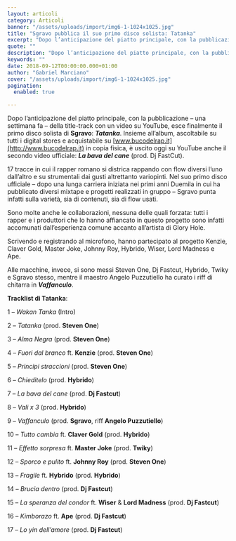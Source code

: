 ```yaml
---
layout: articoli
category: Articoli
banner: "/assets/uploads/import/img6-1-1024x1025.jpg"
title: "Sgravo pubblica il suo primo disco solista: Tatanka"
excerpt: "Dopo l’anticipazione del piatto principale, con la pubblicazione – una settimana fa – della title-track con un video su YouTube, esce finalmente il primo disco solista di Sgravo: Tatanka. Insieme all’album, ascoltabile su tutti i digital stores e acquistabile su www.bucodelrap.it in copia fisica, è uscito oggi su YouTube anche il secondo video ufficiale: La bava [&hellip"
quote: ""
description: "Dopo l’anticipazione del piatto principale, con la pubblicazione – una settimana fa – della title-track con un video su YouTube, esce finalmente il primo disco solista di Sgravo: Tatanka. Insieme all’album, ascoltabile su tutti i digital stores e acquistabile su www.bucodelrap.it in copia fisica, è uscito oggi su YouTube anche il secondo video ufficiale: La bava [&hellip"
keywords: ""
date: 2018-09-12T00:00:00.000+01:00
author: "Gabriel Marciano"
cover: "/assets/uploads/import/img6-1-1024x1025.jpg"
pagination:
  enabled: true

---
```


Dopo l’anticipazione del piatto principale, con la pubblicazione – una settimana fa – della title-track con un video su YouTube, esce finalmente il primo disco solista di **Sgravo**: **_Tatanka_**. Insieme all’album, ascoltabile su tutti i digital stores e acquistabile su [www.bucodelrap.it](http://www.bucodelrap.it) in copia fisica, è uscito oggi su YouTube anche il secondo video ufficiale: **_La bava del cane_** (prod. Dj FastCut).

17 tracce in cui il rapper romano si districa rappando con flow diversi l’uno dall’altro e su strumentali dai gusti altrettanto variopinti. Nel suo primo disco ufficiale – dopo una lunga carriera iniziata nei primi anni Duemila in cui ha pubblicato diversi mixtape e progetti realizzati in gruppo – Sgravo punta infatti sulla varietà, sia di contenuti, sia di flow usati.

Sono molte anche le collaborazioni, nessuna delle quali forzata: tutti i rapper e i produttori che lo hanno affiancato in questo progetto sono infatti accomunati dall’esperienza comune accanto all’artista di Glory Hole.

Scrivendo e registrando al microfono, hanno partecipato al progetto Kenzie, Claver Gold, Master Joke, Johnny Roy, Hybrido, Wiser, Lord Madness e Ape.

Alle macchine, invece, si sono messi Steven One, Dj Fastcut, Hybrido, Twiky e Sgravo stesso, mentre il maestro Angelo Puzzutiello ha curato i riff di chitarra in **_Vaffanculo_**.

**Tracklist di Tatanka**:

1 – _Wakan Tanka_ (Intro)

2 – _Tatanka_ (prod. **Steven One**)

3 – _Alma Negra_ (prod. **Steven One**)

4 – _Fuori dal branco_ ft. **Kenzie** (prod. **Steven One**)

5 – _Principi straccioni_ (prod. **Steven One**)

6 – _Chieditelo_ (prod. **Hybrido**)

7 – _La bava del cane_ (prod. **Dj Fastcut**)

8 – _Vali x 3_ (prod. **Hybrido**)

9 – _Vaffanculo_ (prod. **Sgravo**, riff **Angelo Puzzutiello**)

10 – _Tutto cambia_ ft. **Claver Gold** (prod. **Hybrido**)

11 – _Effetto sorpresa_ ft. **Master Joke** (prod. **Twiky**)

12 – _Sporco e pulito_ ft. **Johnny Roy** (prod. **Steven One**)

13 – _Fragile_ ft. **Hybrido** (prod. **Hybrido**)

14 – _Brucia dentro_ (prod. **Dj Fastcut**)

15 – _La speranza del condor_ ft. **Wiser** & **Lord Madness** (prod. **Dj Fastcut**)

16 – _Kimborazo_ ft. **Ape** (prod. **Dj Fastcut**)

17 – _Lo yin dell’amore_ (prod. **Dj Fastcut**)